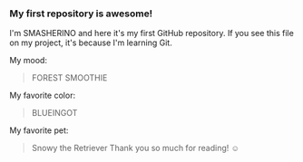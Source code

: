 ### My first repository is awesome!

I'm SMASHERINO and here it's my first GitHub repository.
If you see this file on my project, it's because I'm learning Git.

My mood:

> FOREST SMOOTHIE

My favorite color:

> BLUEINGOT

My favorite pet: 

> Snowy the Retriever
Thank you so much for reading! ☺
